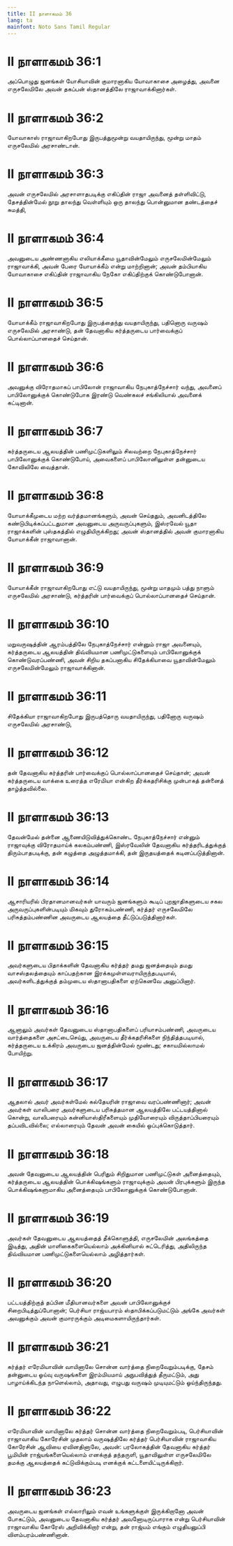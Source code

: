 ```yaml
---
title: II நாளாகமம் 36
lang: ta
mainfont: Noto Sans Tamil Regular
---
```


# II நாளாகமம் 36:1

அப்பொழுது ஜனங்கள் யோசியாவின் குமாரனாகிய யோவாகாசை அழைத்து, அவனை எருசலேமிலே அவன் தகப்பன் ஸ்தானத்திலே ராஜாவாக்கினார்கள்.

# II நாளாகமம் 36:2

யோவாகாஸ் ராஜாவாகிறபோது இருபத்துமூன்று வயதாயிருந்து, மூன்று மாதம் எருசலேமில் அரசாண்டான்.

# II நாளாகமம் 36:3

அவன் எருசலேமில் அரசாளாதபடிக்கு எகிப்தின் ராஜா அவனைத் தள்ளிவிட்டு, தேசத்தின்மேல் நூறு தாலந்து வெள்ளியும் ஒரு தாலந்து பொன்னுமான தண்டத்தைச் சுமத்தி,

# II நாளாகமம் 36:4

அவனுடைய அண்ணனாகிய எலியாக்கீமை யூதாவின்மேலும் எருசலேமின்மேலும் ராஜாவாக்கி, அவன் பேரை யோயாக்கீம் என்று மாற்றினான்; அவன் தம்பியாகிய யோவாகாசை எகிப்தின் ராஜாவாகிய நேகோ எகிப்திற்குக் கொண்டுபோனான்.

# II நாளாகமம் 36:5

யோயாக்கீம் ராஜாவாகிறபோது இருபத்தைந்து வயதாயிருந்து, பதினொரு வருஷம் எருசலேமில் அரசாண்டு, தன் தேவனாகிய கர்த்தருடைய பார்வைக்குப் பொல்லாப்பானதைச் செய்தான்.

# II நாளாகமம் 36:6

அவனுக்கு விரோதமாகப் பாபிலோன் ராஜாவாகிய நேபுகாத்நேச்சார் வந்து, அவனைப் பாபிலோனுக்குக் கொண்டுபோக இரண்டு வெண்கலச் சங்கிலியால் அவனைக் கட்டினான்.

# II நாளாகமம் 36:7

கர்த்தருடைய ஆலயத்தின் பணிமுட்டுகளிலும் சிலவற்றை நேபுகாத்நேச்சார் பாபிலோனுக்குக் கொண்டுபோய், அவைகளைப் பாபிலோனிலுள்ள தன்னுடைய கோவிலிலே வைத்தான்.

# II நாளாகமம் 36:8

யோயாக்கீமுடைய மற்ற வர்த்தமானங்களும், அவன் செய்ததும், அவனிடத்திலே கண்டுபிடிக்கப்பட்டதுமான அவனுடைய அருவருப்புகளும், இஸ்ரவேல் யூதா ராஜாக்களின் புஸ்தகத்தில் எழுதியிருக்கிறது; அவன் ஸ்தானத்தில் அவன் குமாரனாகிய யோயாக்கீன் ராஜாவானான்.

# II நாளாகமம் 36:9

யோயாக்கீன் ராஜாவாகிறபோது எட்டு வயதாயிருந்து, மூன்று மாதமும் பத்து நாளும் எருசலேமில் அரசாண்டு, கர்த்தரின் பார்வைக்குப் பொல்லாப்பானதைச் செய்தான்.

# II நாளாகமம் 36:10

மறுவருஷத்தின் ஆரம்பத்திலே நேபுகாத்நேச்சார் என்னும் ராஜா அவனையும், கர்த்தருடைய ஆலயத்தின் திவ்வியமான பணிமுட்டுகளையும் பாபிலோனுக்குக் கொண்டுவரப்பண்ணி, அவன் சிறிய தகப்பனாகிய சிதேக்கியாவை யூதாவின்மேலும் எருசலேமின்மேலும் ராஜாவாக்கினான்.

# II நாளாகமம் 36:11

சிதேக்கியா ராஜாவாகிறபோது இருபத்தொரு வயதாயிருந்து, பதினோரு வருஷம் எருசலேமில் அரசாண்டு,

# II நாளாகமம் 36:12

தன் தேவனாகிய கர்த்தரின் பார்வைக்குப் பொல்லாப்பானதைச் செய்தான்; அவன் கர்த்தருடைய வாக்கை உரைத்த எரேமியா என்கிற தீர்க்கதரிசிக்கு முன்பாகத் தன்னைத் தாழ்த்தவில்லை.

# II நாளாகமம் 36:13

தேவன்மேல் தன்னை ஆணையிடுவித்துக்கொண்ட நேபுகாத்நேச்சார் என்னும் ராஜாவுக்கு விரோதமாய்க் கலகம்பண்ணி, இஸ்ரவேலின் தேவனாகிய கர்த்தரிடத்துக்குத் திரும்பாதபடிக்கு, தன் கழுத்தை அழுத்தமாக்கி, தன் இருதயத்தைக் கடினப்படுத்தினான்.

# II நாளாகமம் 36:14

ஆசாரியரில் பிரதானமானவர்கள் யாவரும் ஜனங்களும் கூடிப் புறஜாதிகளுடைய சகல அருவருப்புகளின்படியும் மிகவும் துரோகம்பண்ணி, கர்த்தர் எருசலேமிலே பரிசுத்தம்பண்ணின அவருடைய ஆலயத்தை தீட்டுப்படுத்தினார்கள்.

# II நாளாகமம் 36:15

அவர்களுடைய பிதாக்களின் தேவனாகிய கர்த்தர் தமது ஜனத்தையும் தமது வாசஸ்தலத்தையும் காப்பதற்கான இரக்கமுள்ளவராயிருந்தபடியால், அவர்களிடத்துக்குத் தம்முடைய ஸ்தானாபதிகளை ஏற்கெனவே அனுப்பினார்.

# II நாளாகமம் 36:16

ஆனாலும் அவர்கள் தேவனுடைய ஸ்தானாபதிகளைப் பரியாசம்பண்ணி, அவருடைய வார்த்தைகளை அசட்டைசெய்து, அவருடைய தீர்க்கதரிசிகளை நிந்தித்தபடியால், கர்த்தருடைய உக்கிரம் அவருடைய ஜனத்தின்மேல் மூண்டது; சகாயமில்லாமல் போயிற்று.

# II நாளாகமம் 36:17

ஆதலால் அவர் அவர்கள்மேல் கல்தேயரின் ராஜாவை வரப்பண்ணினார்; அவன் அவர்கள் வாலிபரை அவர்களுடைய பரிசுத்தமான ஆலயத்திலே பட்டயத்தினால் கொன்று, வாலிபரையும் கன்னியாஸ்திரீகளையும் முதியோரையும் விருத்தாப்பியரையும் தப்பவிடவில்லை; எல்லாரையும் தேவன் அவன் கையில் ஒப்புக்கொடுத்தார்.

# II நாளாகமம் 36:18

அவன் தேவனுடைய ஆலயத்தின் பெரிதும் சிறிதுமான பணிமுட்டுகள் அனைத்தையும், கர்த்தருடைய ஆலயத்தின் பொக்கிஷங்களும் ராஜாவுக்கும் அவன் பிரபுக்களும் இருந்த பொக்கிஷங்களுமாகிய அனைத்தையும் பாபிலோனுக்குக் கொண்டுபோனான்.

# II நாளாகமம் 36:19

அவர்கள் தேவனுடைய ஆலயத்தைத் தீக்கொளுத்தி, எருசலேமின் அலங்கத்தை இடித்து, அதின் மாளிகைகளையெல்லாம் அக்கினியால் சுட்டெரித்து, அதிலிருந்த திவ்வியமான பணிமுட்டுகளையெல்லாம் அழித்தார்கள்.

# II நாளாகமம் 36:20

பட்டயத்திற்குத் தப்பின மீதியானவர்களை அவன் பாபிலோனுக்குச் சிறைபிடித்துப்போனான்; பெர்சியா ராஜ்யபாரம் ஸ்தாபிக்கப்படுமட்டும் அங்கே அவர்கள் அவனுக்கும் அவன் குமாரருக்கும் அடிமைகளாயிருந்தார்கள்.

# II நாளாகமம் 36:21

கர்த்தர் எரேமியாவின் வாயினாலே சொன்ன வார்த்தை நிறைவேறும்படிக்கு, தேசம் தன்னுடைய ஓய்வு வருஷங்களை இரம்மியமாய் அநுபவித்துத் தீருமட்டும், அது பாழாய்க்கிடந்த நாளெல்லாம், அதாவது, எழுபது வருஷம் முடியுமட்டும் ஓய்ந்திருந்தது.

# II நாளாகமம் 36:22

எரேமியாவின் வாயினாலே கர்த்தர் சொன்ன வார்த்தை நிறைவேறும்படி, பெர்சியாவின் ராஜாவாகிய கோரேசின் முதலாம் வருஷத்திலே கர்த்தர் பெர்சியாவின் ராஜாவாகிய கோரேசின் ஆவியை ஏவினதினாலே, அவன்: பரலோகத்தின் தேவனாகிய கர்த்தர் பூமியின் ராஜ்யங்களையெல்லாம் எனக்குத் தந்தருளி, யூதாவிலுள்ள எருசலேமிலே தமக்கு ஆலயத்தைக் கட்டுவிக்கும்படி எனக்குக் கட்டளையிட்டிருக்கிறார்.

# II நாளாகமம் 36:23

அவருடைய ஜனங்கள் எல்லாரிலும் எவன் உங்களுக்குள் இருக்கிறானோ அவன் போகட்டும், அவனுடைய தேவனாகிய கர்த்தர் அவனோடிருப்பாராக என்று பெர்சியாவின் ராஜாவாகிய கோரேஸ் அறிவிக்கிறார் என்று, தன் ராஜ்யம் எங்கும் எழுதியனுப்பி விளம்பரம்பண்ணினான்.

